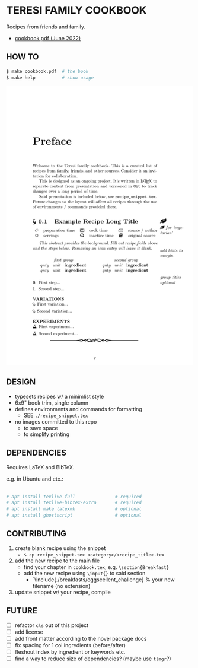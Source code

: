# TERESI FAMILY COOKBOOK

Recipes from friends and family.

- [cookbook.pdf (June 2022)](https://github.com/teresi/teresi.github.io/blob/master/cookbook/archive/cookbook_20220620.pdf)


## HOW TO

```bash
$ make cookbook.pdf  # the book
$ make help          # show usage
```

![preface](https://github.com/teresi/teresi.github.io/blob/master/preface.png)


## DESIGN
- typesets recipes w/ a minimlist style
- 6x9" book trim, single column
- defines environments and commands for formatting
    - SEE `./recipe_snippet.tex`
- no images committed to this repo
    - to save space
    - to simplify printing


## DEPENDENCIES
Requires LaTeX and BibTeX.

e.g. in Ubuntu and etc.:
```bash

# apt install texlive-full               # required
# apt install texlive-bibtex-extra       # required
# apt install make latexmk               # optional
# apt install ghostscript                # optional
```

## CONTRIBUTING

1. create blank recipe using the snippet
    - `$ cp recipe_snippet.tex <category>/<recipe_title>.tex`
2. add the new recipe to the main file
    - find your chapter in `cookbook.tex`, e.g. `\section{Breakfast}`
    - add the new recipe using `\input{}` to said section
        - `\include{./breakfasts/eggscellent_challenge}  % your new filename (no extension)
3. update snippet w/ your recipe, compile


## FUTURE

- [ ] refactor `cls` out of this project
- [ ] add license
- [ ] add front matter according to the novel package docs
- [ ] fix spacing for 1 col ingredients (before/after)
- [ ] fleshout index by ingredient or keywords etc.
- [ ] find a way to reduce size of dependencies? (maybe use `tlmgr`?)
